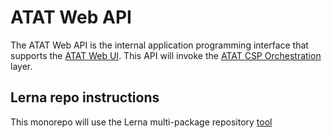 # ATAT Web API
The ATAT Web API is the internal application programming interface that supports the [ATAT Web UI](https://github.com/dod-ccpo/atat-web-ui). This API will invoke the [ATAT CSP Orchestration](https://github.com/dod-ccpo/atat-csp-orchestration) layer.

## Lerna repo instructions
This monorepo will use the Lerna multi-package repository [tool](https://github.com/lerna/lerna#getting-started)